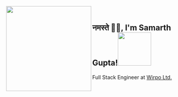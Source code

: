 <img align='left' src="https://i.imgur.com/wAmyLqg.png" width="230">
</br>

<h2>नमस्ते 🙏🏻, I'm Samarth Gupta!<img src="https://media.giphy.com/media/jnP0GEYlnkOxA1eOEo/giphy.gif" width="90"> </h2>

<p>

<span>Full Stack Engineer at <a href="http://www.cleartax.in">Wirpo Ltd.</a></span>
</p>
